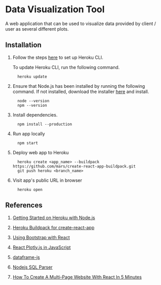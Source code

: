 # Data Visualization Tool

 A web application that can be used to visualize data provided by client / user as several different plots.

## Installation

1. Follow the steps [here](https://devcenter.heroku.com/articles/getting-started-with-python#set-up) to set up Heroku CLI.
   
   To update Heroku CLI, run the following command.

         heroku update

2. Ensure that Node.js has been installed by running the following command. If not installed, download the installer [here](https://nodejs.org/en/download/) and install.

         node --version
         npm --version

3. Install dependencies.

         npm install --production
      
3. Run app locally
   
         npm start
      
4. Deploy web app to Heroku

         heroku create <app_name> --buildpack https://github.com/mars/create-react-app-buildpack.git
         git push heroku <branch_name>

5. Visit app's public URL in browser

         heroku open


## References

1. [Getting Started on Heroku with Node.js](https://devcenter.heroku.com/articles/getting-started-with-nodejs)

2. [Heroku Buildpack for create-react-app](https://elements.heroku.com/buildpacks/nhutphuongit/create-react-app-buildpack)

3. [Using Bootstrap with React](https://blog.logrocket.com/how-to-use-bootstrap-with-react-a354715d1121/)

4. [React Plotly.js in JavaScript](https://github.com/plotly/react-plotly.js/)

5. [dataframe-js](https://gmousse.gitbooks.io/dataframe-js/content/#presentation)

6. [Nodejs SQL Parser](https://github.com/taozhi8833998/node-sql-parser)

7. [How To Create A Multi-Page Website With React In 5 Minutes](https://www.techomoro.com/how-to-create-a-multi-page-website-with-react-in-5-minutes/)
